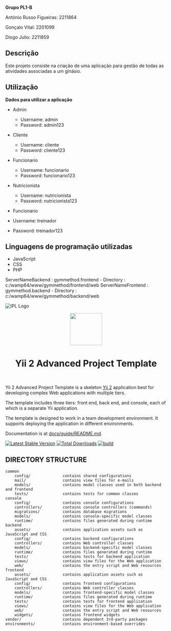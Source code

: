 **Grupo PL1-B**
  
  António Russo Figueiras: 2211864

  Gonçalo Vital: 2201099
  
  Diogo Julio: 2211859
  
## Descrição

Este projeto consiste na criação de uma aplicação para gestão de todas as atividades associadas a um ginásio.
## Utilização

**Dados para utilizar a aplicação**

- Admin
  - Username: admin
  - Password: admin123

- Cliente 
  - Username: cliente
  - Password: cliente123

- Funcionario 
  - Username: funcionario
  - Password: funcionario123

- Nutricionista 
  - Username: nutricionista
  - Password: nutricionista123
  
 - Funcionario 
  - Username: treinador
  - Password: treinador123
  
## Linguagens de programação utilizadas

- JavaScript
- CSS
- PHP

ServerNameBackend : gymmethod.frontend - Directory : c:/wamp64/www/gymmethod/frontend/web
ServerNameFrontend : gymmethod.backend - Directory : c:/wamp64/www/gymmethod/backend/web


![IPL Logo](https://www.ipleiria.pt/wp-content/themes/ipleiria/img/logo_ipl_header.png)




<p align="center">
    <a href="https://github.com/yiisoft" target="_blank">
        <img src="https://avatars0.githubusercontent.com/u/993323" height="100px">
    </a>
    <h1 align="center">Yii 2 Advanced Project Template</h1>
    <br>
</p>

Yii 2 Advanced Project Template is a skeleton [Yii 2](http://www.yiiframework.com/) application best for
developing complex Web applications with multiple tiers.

The template includes three tiers: front end, back end, and console, each of which
is a separate Yii application.

The template is designed to work in a team development environment. It supports
deploying the application in different environments.

Documentation is at [docs/guide/README.md](docs/guide/README.md).

[![Latest Stable Version](https://img.shields.io/packagist/v/yiisoft/yii2-app-advanced.svg)](https://packagist.org/packages/yiisoft/yii2-app-advanced)
[![Total Downloads](https://img.shields.io/packagist/dt/yiisoft/yii2-app-advanced.svg)](https://packagist.org/packages/yiisoft/yii2-app-advanced)
[![build](https://github.com/yiisoft/yii2-app-advanced/workflows/build/badge.svg)](https://github.com/yiisoft/yii2-app-advanced/actions?query=workflow%3Abuild)

DIRECTORY STRUCTURE
-------------------

```
common
    config/              contains shared configurations
    mail/                contains view files for e-mails
    models/              contains model classes used in both backend and frontend
    tests/               contains tests for common classes    
console
    config/              contains console configurations
    controllers/         contains console controllers (commands)
    migrations/          contains database migrations
    models/              contains console-specific model classes
    runtime/             contains files generated during runtime
backend
    assets/              contains application assets such as JavaScript and CSS
    config/              contains backend configurations
    controllers/         contains Web controller classes
    models/              contains backend-specific model classes
    runtime/             contains files generated during runtime
    tests/               contains tests for backend application    
    views/               contains view files for the Web application
    web/                 contains the entry script and Web resources
frontend
    assets/              contains application assets such as JavaScript and CSS
    config/              contains frontend configurations
    controllers/         contains Web controller classes
    models/              contains frontend-specific model classes
    runtime/             contains files generated during runtime
    tests/               contains tests for frontend application
    views/               contains view files for the Web application
    web/                 contains the entry script and Web resources
    widgets/             contains frontend widgets
vendor/                  contains dependent 3rd-party packages
environments/            contains environment-based overrides
```
